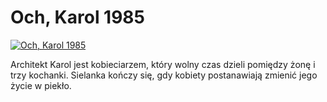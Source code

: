 Och, Karol 1985 
=============
[![Och, Karol 1985 ](http://vidos.pl/images/player.gif)](http://vidos.pl/och-karol-1985)

 Architekt Karol jest kobieciarzem, który wolny czas dzieli pomiędzy żonę i trzy kochanki. Sielanka kończy się, gdy kobiety postanawiają zmienić jego życie w piekło.
